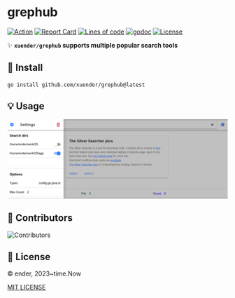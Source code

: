 # grephub

[![Action][action-svg]][action-url]
[![Report Card][goreport-svg]][goreport-url]
[![Lines of code][lines-svg]][lines-url]
[![godoc][godoc-svg]][godoc-url]
[![License][license-svg]][license-url]

✨ **`xuender/grephub` supports multiple popular search tools**

## 🚀 Install

```shell
go install github.com/xuender/grephub@latest
```

## 💡 Usage

![UI](doc/ui.png)

## 👤 Contributors

![Contributors][contributors-svg]

## 📝 License

© ender, 2023~time.Now

[MIT LICENSE][license-url]

[action-url]: https://github.com/xuender/grephub/actions
[action-svg]: https://github.com/xuender/grephub/workflows/Go/badge.svg
[goreport-url]: https://goreportcard.com/report/github.com/xuender/grephub
[goreport-svg]: https://goreportcard.com/badge/github.com/xuender/grephub
[godoc-url]: https://godoc.org/github.com/xuender/grephub
[godoc-svg]: https://godoc.org/github.com/xuender/grephub?status.svg
[license-url]: https://github.com/xuender/grephub/blob/master/LICENSE
[license-svg]: https://img.shields.io/badge/license-MIT-blue.svg
[contributors-svg]: https://contrib.rocks/image?repo=xuender/grephub
[lines-svg]: https://sloc.xyz/github/xuender/grephub
[lines-url]: https://github.com/boyter/scc
